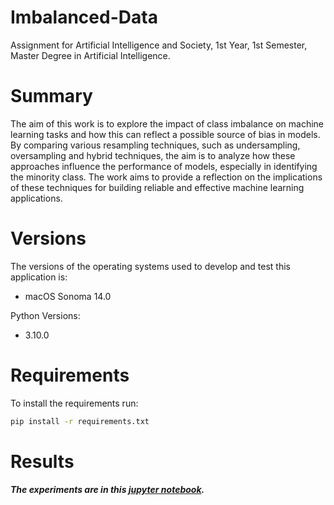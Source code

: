 # Imbalanced-Data

Assignment for Artificial Intelligence and Society, 1st Year, 1st Semester, Master Degree in Artificial Intelligence.

# Summary

The aim of this work is to explore the impact of class imbalance on machine learning tasks and how this can reflect a possible source of bias in models. By comparing various resampling techniques, such as undersampling, oversampling and hybrid techniques, the aim is to analyze how these approaches influence the performance of models, especially in identifying the minority class. The work aims to provide a reflection on the implications of these techniques for building reliable and effective machine learning applications.

# Versions

The versions of the operating systems used to develop and test this application is:
- macOS Sonoma 14.0
  
Python Versions:
- 3.10.0


# Requirements

To install the requirements run:

```bash
pip install -r requirements.txt
```

# Results

##### The experiments are in this [jupyter notebook](Assignment3.ipynb).
